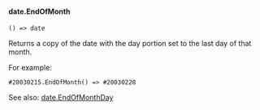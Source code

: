 #### date.EndOfMonth

``` suneido
() => date
```

Returns a copy of the date with the day portion set to the last day of that month.

For example:

``` suneido
#20030215.EndOfMonth() => #20030228
```

See also:
[date.EndOfMonthDay](<date.EndOfMonthDay.md>)
